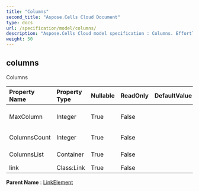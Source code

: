 ```yaml
---
title: "Columns"
second_title: "Aspose.Cells Cloud Document"
type: docs
url: /specification/model/columns/
description: "Aspose.Cells Cloud model specification : Columns. Effortlessly handle Excel and other spreadsheet documents with features like opening, generating, editing, splitting, merging, comparing, and converting."
weight: 50
---
```


## **columns**

Columns 

| Property Name | Property Type | Nullable |  ReadOnly | DefaultValue | Description | 
| :- | :- | :- |:- |  :- | :- |
| MaxColumn | Integer | True |  False |  | The max column index. |  
| ColumnsCount | Integer | True |  False |  | Column count. |  
| ColumnsList | Container | True |  False |  | Columns list. |  
| link | Class:Link | True |  False |  |  |  

**Parent Name** : [LinkElement](linkelement)

